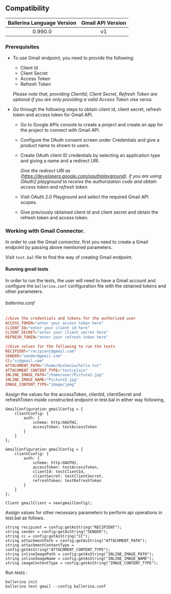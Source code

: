 ## Compatibility

| Ballerina Language Version | Gmail API Version |  
|:--------------------------:|:-----------------:|
| 0.990.0                    |        v1         |

### Prerequisites

* To use Gmail endpoint, you need to provide the following:
    * Client Id
    * Client Secret
    * Access Token
    * Refresh Token
    
    *Please note that, providing ClientId, Client Secret, Refresh Token are optional if you are only providing a 
valid Access Token vise versa.*

* Go through the following steps to obtain client id, client secret, refresh token and access token for Gmail API.
    *   Go to Google APIs console to create a project and create an app for the project to connect with Gmail API.
    
    *   Configure the OAuth consent screen under Credentials and give a product name to shown to users.
    
    *   Create OAuth client ID credentials by selecting an application type and giving a name and a redirect URI. 

        *Give the redirect URI as (https://developers.google.com/oauthplayground), if you are using OAuth2 playground to 
        receive the authorization code and obtain access token and refresh token.*

    *   Visit OAuth 2.0 Playground and select the required Gmail API scopes. 
    *   Give previously obtained client id and client secret and obtain the refresh token and access token.

    
### Working with Gmail Connector.

In order to use the Gmail connector, first you need to create a Gmail endpoint by passing above mentioned parameters.

Visit `test.bal` file to find the way of creating Gmail endpoint.

#### Running gmail tests
In order to run the tests, the user will need to have a Gmail account and configure the `ballerina.conf` configuration
file with the obtained tokens and other parameters.

###### ballerina.conf
```ballerina.conf
//Give the credentials and tokens for the authorized user
ACCESS_TOKEN="enter your access token here"
CLIENT_ID="enter your client id here"
CLIENT_SECRET="enter your client secret here"
REFRESH_TOKEN="enter your refresh token here"

//Give values for the following to run the tests
RECIPIENT="recipient@gmail.com"
SENDER="sender@gmail.com"
CC="cc@gmail.com"
ATTACHMENT_PATH="/home/dushaniw/hello.txt"
ATTACHMENT_CONTENT_TYPE="text/plain"
INLINE_IMAGE_PATH="/home/user/Picture2.jpg"
INLINE_IMAGE_NAME="Picture2.jpg"
IMAGE_CONTENT_TYPE="image/jpeg"
```

Assign the values for the accessToken, clientId, clientSecret and refreshToken inside constructed endpoint in test.bal 
in either way following,
```ballerina
GmailConfiguration gmailConfig = {
    clientConfig: {
        auth: {
            scheme: http:OAUTH2,
            accessToken: testAccessToken
        }
    }
};
```

```ballerina
GmailConfiguration gmailConfig = {
    clientConfig: {
        auth: {
            scheme: http:OAUTH2,
            accessToken: testAccessToken,
            clientId: testClientId,
            clientSecret: testClientSecret,
            refreshToken: testRefreshToken
        }
    }
};

Client gmailClient = new(gmailConfig);
```

Assign values for other necessary parameters to perform api operations in test.bal as follows.
```ballerina
string recipient = config:getAsString("RECIPIENT"); 
string sender = config:getAsString("SENDER"); 
string cc = config:getAsString("CC"); 
string attachmentPath = config:getAsString("ATTACHMENT_PATH"); 
string attachmentContentType = config:getAsString("ATTACHMENT_CONTENT_TYPE"); 
string inlineImagePath = config:getAsString("INLINE_IMAGE_PATH"); 
string inlineImageName = config:getAsString("INLINE_IMAGE_NAME"); 
string imageContentType = config:getAsString("IMAGE_CONTENT_TYPE"); 
```
Run tests :

```
ballerina init
ballerina test gmail --config ballerina.conf
```
